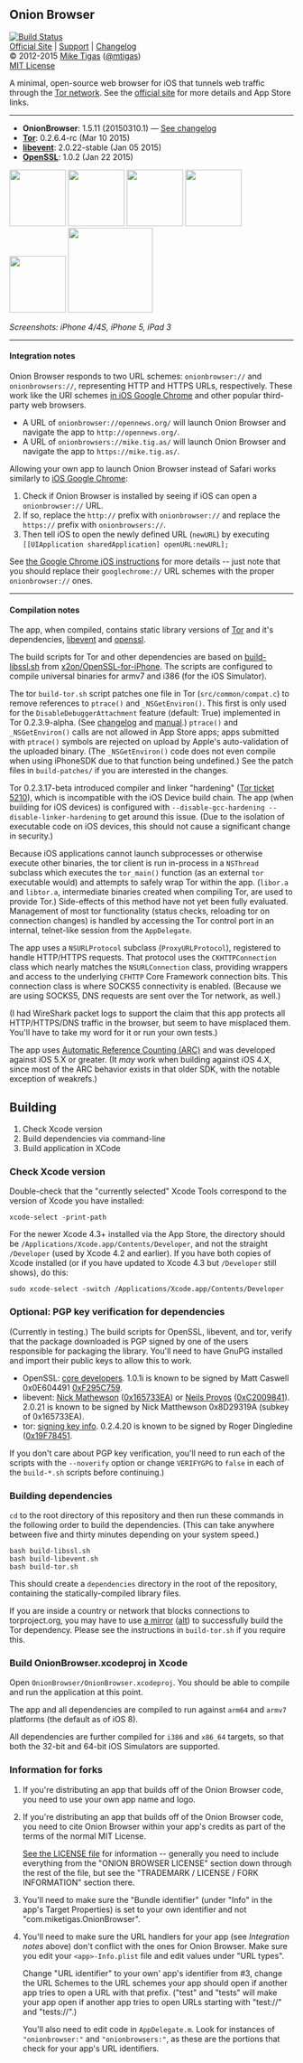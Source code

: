 ## Onion Browser

[![Build Status](https://travis-ci.org/OnionBrowser/iOS-OnionBrowser.png)](https://travis-ci.org/OnionBrowser/iOS-OnionBrowser)  
[Official Site][official] | [Support][help] | [Changelog][changelog]  
&copy; 2012-2015 [Mike Tigas][miketigas] ([@mtigas](https://twitter.com/mtigas))  
[MIT License][license]

A minimal, open-source web browser for iOS that tunnels web traffic through
the [Tor network][tor]. See the [official site][official] for more details
and App Store links.

---

* **OnionBrowser**: 1.5.11 (20150310.1) — [See changelog][changelog]
* **[Tor][tor]**: 0.2.6.4-rc (Mar 10 2015)
* **[libevent][libevent]**: 2.0.22-stable (Jan 05 2015)
* **[OpenSSL][openssl]**: 1.0.2 (Jan 22 2015)

[official]: https://mike.tig.as/onionbrowser/
[help]: https://mike.tig.as/onionbrowser/help/
[changelog]: https://raw.github.com/OnionBrowser/iOS-OnionBrowser/master/CHANGES.txt
[miketigas]: https://mike.tig.as/
[license]: https://github.com/OnionBrowser/iOS-OnionBrowser/blob/master/LICENSE
[tor]: https://www.torproject.org/
[libevent]: http://libevent.org/
[openssl]: https://www.openssl.org/

<a href="https://d2p12wh0p3fo1n.cloudfront.net/files/20120918/a.png"><img src="https://d2p12wh0p3fo1n.cloudfront.net/files/20120918/a-100.jpg" width="100"/></a>
<a href="https://d2p12wh0p3fo1n.cloudfront.net/files/20120918/b.png"><img src="https://d2p12wh0p3fo1n.cloudfront.net/files/20120918/b-100.jpg" width="100"/></a>
<a href="https://d2p12wh0p3fo1n.cloudfront.net/files/20120918/c.png"><img src="https://d2p12wh0p3fo1n.cloudfront.net/files/20120918/c-100.jpg" width="100"/></a>
<a href="https://d2p12wh0p3fo1n.cloudfront.net/files/20120918/d.png"><img src="https://d2p12wh0p3fo1n.cloudfront.net/files/20120918/d-100.jpg" width="100"/></a>
<a href="https://d2p12wh0p3fo1n.cloudfront.net/files/20120918/e.png"><img src="https://d2p12wh0p3fo1n.cloudfront.net/files/20120918/e-100.jpg" width="100"/></a>
<a href="https://d2p12wh0p3fo1n.cloudfront.net/files/20120918/f.png"><img src="https://d2p12wh0p3fo1n.cloudfront.net/files/20120918/f-150.jpg" width="150"/></a>

<i>Screenshots: iPhone 4/4S, iPhone 5, iPad 3</i>

---

#### Integration notes

Onion Browser responds to two URL schemes: `onionbrowser://` and
`onionbrowsers://`, representing HTTP and HTTPS URLs, respectively. These
work like the URI schemes [in iOS Google Chrome][crios] and other popular
third-party web browsers.

* A URL of `onionbrowser://opennews.org/` will launch Onion Browser and
  navigate the app to `http://opennews.org/`.
* A URL of `onionbrowsers://mike.tig.as/` will launch Onion Browser and
  navigate the app to `https://mike.tig.as/`.

Allowing your own app to launch Onion Browser instead of Safari works similarly
to [iOS Google Chrome][crios]:

1. Check if Onion Browser is installed by seeing if iOS can open a
   `onionbrowser://` URL.
2. If so, replace the `http://` prefix with `onionbrowser://` and replace
   the `https://` prefix with `onionbrowsers://`.
3. Then tell iOS to open the newly defined URL (`newURL`) by executing
   `[[UIApplication sharedApplication] openURL:newURL];`

See [the Google Chrome iOS instructions][crios] for more details -- just note
that you should replace their `googlechrome://` URL schemes with the proper
`onionbrowser://` ones.

[x-callback-url]: http://x-callback-url.com/
[crios]: https://developers.google.com/chrome/mobile/docs/ios-links#uri_schemes

---

#### Compilation notes

The app, when compiled, contains static library versions of [Tor][tor] and it's
dependencies, [libevent][libevent] and [openssl][openssl].

The build scripts for Tor and other dependencies are based on
[build-libssl.sh][build_libssl] from [x2on/OpenSSL-for-iPhone][openssliphone].
The scripts are configured to compile universal binaries for armv7 and
i386 (for the iOS Simulator).

[build_libssl]: https://github.com/x2on/OpenSSL-for-iPhone/blob/c637f773a99810bb101169f8e534d0d6b09f3396/build-libssl.sh
[openssliphone]: https://github.com/x2on/OpenSSL-for-iPhone

The tor `build-tor.sh` script patches one file in Tor (`src/common/compat.c`)
to remove references to `ptrace()` and `_NSGetEnviron()`. This first is only used
for the `DisableDebuggerAttachment` feature (default: True) implemented in Tor
0.2.3.9-alpha. (See [changelog][tor_changelog] and [manual][tor_manual].)
`ptrace()` and `_NSGetEnviron()` calls are not allowed in App Store apps; apps
submitted with `ptrace()` symbols are rejected on upload by Apple's
auto-validation of the uploaded binary. (The `_NSGetEnviron()` code does not
even compile when using iPhoneSDK due to that function being undefined.)
See the patch files in `build-patches/` if you are interested in the changes.

[tor_changelog]: https://gitweb.torproject.org/tor.git/blob/tor-0.2.4.18-rc:/ChangeLog
[tor_manual]: https://www.torproject.org/docs/tor-manual-dev.html.en

Tor 0.2.3.17-beta introduced compiler and linker "hardening" ([Tor ticket 5210][ticket5210]),
which is incompatible with the iOS Device build chain.  The app (when building
for iOS devices) is configured with `--disable-gcc-hardening --disable-linker-hardening`
to get around this issue. (Due to the isolation of executable code on iOS devices,
this should not cause a significant change in security.)

[ticket5210]: https://trac.torproject.org/projects/tor/ticket/5210

Because iOS applications cannot launch subprocesses or otherwise execute other
binaries, the tor client is run in-process in a `NSThread` subclass which
executes the `tor_main()` function (as an external `tor` executable would)
and attempts to safely wrap Tor within the app. (`libor.a` and
`libtor.a`, intermediate binaries created when compiling Tor, are used to
provide Tor.) Side-effects of this method have not yet been fully evaluated.
Management of most tor functionality (status checks, reloading tor on connection
changes) is handled by accessing the Tor control port in an internal, telnet-like
session from the `AppDelegate`.

The app uses a `NSURLProtocol` subclass (`ProxyURLProtocol`), registered to
handle HTTP/HTTPS requests. That protocol uses the `CKHTTPConnection` class
which nearly matches the `NSURLConnection` class, providing wrappers and access
to the underlying `CFHTTP` Core Framework connection bits. This connection
class is where SOCKS5 connectivity is enabled. (Because we are using SOCKS5,
DNS requests are sent over the Tor network, as well.)

(I had WireShark packet logs to support the claim that this app protects all
HTTP/HTTPS/DNS traffic in the browser, but seem to have misplaced them. You'll
have to take my word for it or run your own tests.)

The app uses [Automatic Reference Counting (ARC)][arc] and was developed against
iOS 5.X or greater. (It *may* work when building against iOS 4.X, since most
of the ARC behavior exists in that older SDK, with the notable exception
of weakrefs.)

[arc]: https://developer.apple.com/library/ios/releasenotes/ObjectiveC/RN-TransitioningToARC/index.html

## Building

1. Check Xcode version
2. Build dependencies via command-line
3. Build application in XCode

### Check Xcode version

Double-check that the "currently selected" Xcode Tools correspond to the version
of Xcode you have installed:

    xcode-select -print-path

For the newer Xcode 4.3+ installed via the App Store, the directory should be
`/Applications/Xcode.app/Contents/Developer`, and not the straight `/Developer`
(used by Xcode 4.2 and earlier). If you have both copies of Xcode installed
(or if you have updated to Xcode 4.3 but `/Developer` still shows), do this:

    sudo xcode-select -switch /Applications/Xcode.app/Contents/Developer

### Optional: PGP key verification for dependencies

(Currently in testing.) The build scripts
for OpenSSL, libevent, and tor, verify that the package downloaded is PGP
signed by one of the users responsible for packaging the library. You'll
need to have GnuPG installed and import their public keys to allow this to
work.

* OpenSSL: [core developers](https://www.openssl.org/about/). 1.0.1i is known
  to be signed by Matt Caswell 0x0E604491
  [0xF295C759](http://pgp.mit.edu:11371/pks/lookup?op=vindex&search=0xF295C759).
* libevent: [Nick Mathewson](http://www.wangafu.net/~nickm/)
  ([0x165733EA](http://www.wangafu.net/~nickm/public_key.asc)) or
  [Neils Provos](http://www.citi.umich.edu/u/provos/)
  ([0xC2009841](http://www.citi.umich.edu/u/provos/pgp.key)). 2.0.21 is known
  to be signed by Nick Matthewson 0x8D29319A (subkey of 0x165733EA).
* tor: [signing key info](https://www.torproject.org/docs/signing-keys.html.en).
  0.2.4.20 is known to be signed by Roger Dingledine
  ([0x19F78451](http://pgp.mit.edu/pks/lookup?op=get&search=0x19F78451).

If you don't care about PGP key verification, you'll need to run each of
the scripts with the `--noverify` option or change `VERIFYGPG` to `false`
in each of the `build-*.sh` scripts before continuing.)

### Building dependencies

`cd` to the root directory of this repository and then run these commands in
the following order to build the dependencies. (This can take anywhere between
five and thirty minutes depending on your system speed.)

    bash build-libssl.sh
    bash build-libevent.sh
    bash build-tor.sh

This should create a `dependencies` directory in the root of the repository,
containing the statically-compiled library files.

If you are inside a country or network that blocks connections to torproject.org,
you may have to use [a mirror](https://www.torproject.org/getinvolved/mirrors.html.en)
([alt](https://tor.eff.org/getinvolved/mirrors.html.en)) to successfully build
the Tor dependency. Please see the instructions in `build-tor.sh` if you require
this.

### Build OnionBrowser.xcodeproj in Xcode

Open `OnionBrowser/OnionBrowser.xcodeproj`. You should be
able to compile and run the application at this point.

The app and all dependencies are compiled to run against `arm64` and `armv7`
platforms (the default as of iOS 8).

All dependencies are further compiled for `i386` and `x86_64` targets, so
that both the 32-bit and 64-bit iOS Simulators are supported.

### Information for forks

1. If you're distributing an app that builds off of the Onion Browser code,
   you need to use your own app name and logo.

2. If you're distributing an app that builds off of the Onion Browser code,
   you need to cite Onion Browser within your app's credits as part of
   the terms of the normal MIT License.

   [See the LICENSE file][license] for information -- generally you need to
   include everything from the "ONION BROWSER LICENSE" section down through
   the rest of the file, but see the "TRADEMARK / LICENSE / FORK INFORMATION"
   section there.

3. You'll need to make sure the "Bundle identifier" (under "Info" in the
   app's Target Properties) is set to your own identifier and not
   "com.miketigas.OnionBrowser".

4. You'll need to make sure the URL handlers for your app (see *Integration
   notes* above) don't conflict with the ones for Onion Browser. Make sure
   you edit your `<app>-Info.plist` file and edit values under "URL types".

   Change "URL identifier" to your own' app's identifier from #3, change
   the URL Schemes to the URL schemes your app should open if another app
   tries to open a URL with that prefix. ("test" and "tests" will make
   your app open if another app tries to open URLs starting with "test://"
   and "tests://".)

   You'll also need to edit code in `AppDelegate.m`. Look for instances of
   `"onionbrowser:"` and `"onionbrowsers:"`, as these are the portions that
   check for your app's URL identifiers.
